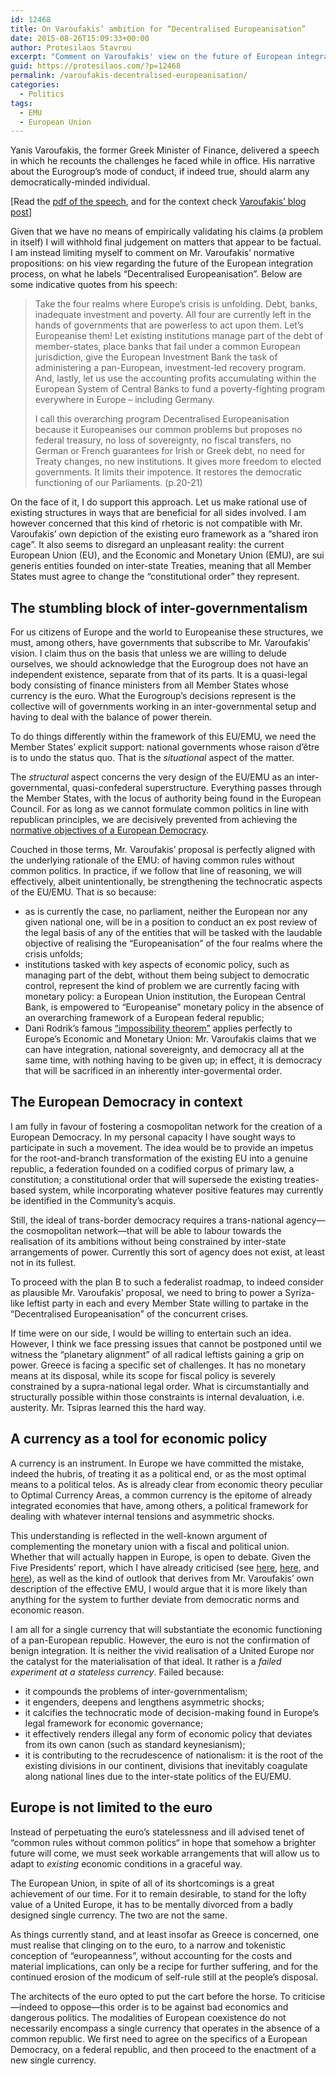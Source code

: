 ```yaml
---
id: 12468
title: On Varoufakis’ ambition for “Decentralised Europeanisation”
date: 2015-08-26T15:09:33+00:00
author: Protesilaos Stavrou
excerpt: "Comment on Varoufakis' view on the future of European integration. His idea entails the preservation of the most problematic aspects of the existing EU/EMU"
guid: https://protesilaos.com/?p=12468
permalink: /varoufakis-decentralised-europeanisation/
categories:
  - Politics
tags:
  - EMU
  - European Union
---
```

Yanis Varoufakis, the former Greek Minister of Finance, delivered a speech in which he recounts the challenges he faced while in office. His narrative about the Eurogroup’s mode of conduct, if indeed true, should alarm any democratically-minded individual.

[Read the <a href="https://varoufakis.files.wordpress.com/2015/08/frangy-2-23-aug-2015.pdf" target="_blank">pdf of the speech</a>, and for the context check <a href="http://yanisvaroufakis.eu/2015/08/25/10081/" target="_blank">Varoufakis&#8217; blog post</a>]

Given that we have no means of empirically validating his claims (a problem in itself) I will withhold final judgement on matters that appear to be factual. I am instead limiting myself to comment on Mr. Varoufakis’ normative propositions: on his view regarding the future of the European integration process, on what he labels “Decentralised Europeanisation”. Below are some indicative quotes from his speech:

> Take the four realms where Europe’s crisis is unfolding. Debt, banks, inadequate investment and poverty. All four are currently left in the hands of governments that are powerless to act upon them. Let’s Europeanise them! Let existing institutions manage part of the debt of member-states, place banks that fail under a common European jurisdiction, give the European Investment Bank the task of administering a pan-European, investment-led recovery program. And, lastly, let us use the accounting profits accumulating within the European System of Central Banks to fund a poverty-fighting program everywhere in Europe – including Germany.
> 
> I call this overarching program Decentralised Europeanisation because it Europeanises our common problems but proposes no federal treasury, no loss of sovereignty, no fiscal transfers, no German or French guarantees for Irish or Greek debt, no need for Treaty changes, no new institutions. It gives more freedom to elected governments. It limits their impotence. It restores the democratic functioning of our Parliaments. (p.20-21)

On the face of it, I do support this approach. Let us make rational use of existing structures in ways that are beneficial for all sides involved. I am however concerned that this kind of rhetoric is not compatible with Mr. Varoufakis’ own depiction of the existing euro framework as a “shared iron cage”. It also seems to disregard an unpleasant reality: the current European Union (EU), and the Economic and Monetary Union (EMU), are sui generis entities founded on inter-state Treaties, meaning that all Member States must agree to change the “constitutional order” they represent.

## The stumbling block of inter-governmentalism

For us citizens of Europe and the world to Europeanise these structures, we must, among others, have governments that subscribe to Mr. Varoufakis&#8217; vision. I claim thus on the basis that unless we are willing to delude ourselves, we should acknowledge that the Eurogroup does not have an independent existence, separate from that of its parts. It is a quasi-legal body consisting of finance ministers from all Member States whose currency is the euro. What the Eurogroup’s decisions represent is the collective will of governments working in an inter-governmental setup and having to deal with the balance of power therein.

To do things differently within the framework of this EU/EMU, we need the Member States’ explicit support: national governments whose raison d’être is to undo the status quo. That is the _situational_ aspect of the matter.

The _structural_ aspect concerns the very design of the EU/EMU as an inter-governmental, quasi-confederal superstructure. Everything passes through the Member States, with the locus of authority being found in the European Council. For as long as we cannot formulate common politics in line with republican principles, we are decisively prevented from achieving the [normative objectives of a European Democracy](https://protesilaos.com/normative-european-democracy/).

Couched in those terms, Mr. Varoufakis&#8217; proposal is perfectly aligned with the underlying rationale of the EMU: of having common rules without common politics. In practice, if we follow that line of reasoning, we will effectively, albeit unintentionally, be strengthening the technocratic aspects of the EU/EMU. That is so because:

  * as is currently the case, no parliament, neither the European nor any given national one, will be in a position to conduct an ex post review of the legal basis of any of the entities that will be tasked with the laudable objective of realising the “Europeanisation” of the four realms where the crisis unfolds;
  * institutions tasked with key aspects of economic policy, such as managing part of the debt, without them being subject to democratic control, represent the kind of problem we are currently facing with monetary policy: a European Union institution, the European Central Bank, is empowered to “Europeanise” monetary policy in the absence of an overarching framework of a European federal republic;
  * Dani Rodrik’s famous <a href="http://rodrik.typepad.com/dani_rodriks_weblog/2007/06/the-inescapable.html" target="_blank">&#8220;impossibility theorem&#8221;</a> applies perfectly to Europe&#8217;s Economic and Monetary Union: Mr. Varoufakis claims that we can have integration, national sovereignty, and democracy all at the same time, with nothing having to be given up; in effect, it is democracy that will be sacrificed in an inherently inter-govermental order.

## The European Democracy in context

I am fully in favour of fostering a cosmopolitan network for the creation of a European Democracy. In my personal capacity I have sought ways to participate in such a movement. The idea would be to provide an impetus for the root-and-branch transformation of the existing EU into a genuine republic, a federation founded on a codified corpus of primary law, a constitution; a constitutional order that will supersede the existing treaties-based system, while incorporating whatever positive features may currently be identified in the Community’s acquis.

Still, the ideal of trans-border democracy requires a trans-national agency—the cosmopolitan network—that will be able to labour towards the realisation of its ambitions without being constrained by inter-state arrangements of power. Currently this sort of agency does not exist, at least not in its fullest.

To proceed with the plan B to such a federalist roadmap, to indeed consider as plausible Mr. Varoufakis’ proposal, we need to bring to power a Syriza-like leftist party in each and every Member State willing to partake in the “Decentralised Europeanisation” of the concurrent crises.

If time were on our side, I would be willing to entertain such an idea. However, I think we face pressing issues that cannot be postponed until we witness the “planetary alignment” of all radical leftists gaining a grip on power. Greece is facing a specific set of challenges. It has no monetary means at its disposal, while its scope for fiscal policy is severely constrained by a supra-national legal order. What is circumstantially and structurally possible within those constraints is internal devaluation, i.e. austerity. Mr. Tsipras learned this the hard way.

## A currency as a tool for economic policy

A currency is an instrument. In Europe we have committed the mistake, indeed the hubris, of treating it as a political end, or as the most optimal means to a political telos. As is already clear from economic theory peculiar to Optimal Currency Areas, a common currency is the epitome of already integrated economies that have, among others, a political framework for dealing with whatever internal tensions and asymmetric shocks.

This understanding is reflected in the well-known argument of complementing the monetary union with a fiscal and political union. Whether that will actually happen in Europe, is open to debate. Given the Five Presidents&#8217; report, which I have already criticised (see [here](https://protesilaos.com/notes-completing-emu/), [here](https://protesilaos.com/more-europe-falsity/), and [here](https://protesilaos.com/euro-mindset-context/)), as well as the kind of outlook that derives from Mr. Varoufakis’ own description of the effective EMU, I would argue that it is more likely than anything for the system to further deviate from democratic norms and economic reason.

I am all for a single currency that will substantiate the economic functioning of a pan-European republic. However, the euro is not the confirmation of benign integration. It is neither the vivid realisation of a United Europe nor the catalyst for the materialisation of that ideal. It rather is a _failed experiment at a stateless currency_. Failed because:

  * it compounds the problems of inter-governmentalism;
  * it engenders, deepens and lengthens asymmetric shocks;
  * it calcifies the technocratic mode of decision-making found in Europe’s legal framework for economic governance;
  * it effectively renders illegal any form of economic policy that deviates from its own canon (such as standard keynesianism);
  * it is contributing to the recrudescence of nationalism: it is the root of the existing divisions in our continent, divisions that inevitably coagulate along national lines due to the inter-state politics of the EU/EMU.

## Europe is not limited to the euro

Instead of perpetuating the euro’s statelessness and ill advised tenet of “common rules without common politics“ in hope that somehow a brighter future will come, we must seek workable arrangements that will allow us to adapt to _existing_ economic conditions in a graceful way.

The European Union, in spite of all of its shortcomings is a great achievement of our time. For it to remain desirable, to stand for the lofty value of a United Europe, it has to be mentally divorced from a badly designed single currency. The two are not the same.

As things currently stand, and at least insofar as Greece is concerned, one must realise that clinging on to the euro, to a narrow and tokenistic conception of “europeanness”, without accounting for the costs and material implications, can only be a recipe for further suffering, and for the continued erosion of the modicum of self-rule still at the people’s disposal.

The architects of the euro opted to put the cart before the horse. To criticise—indeed to oppose—this order is to be against bad economics and dangerous politics. The modalities of European coexistence do not necessarily encompass a single currency that operates in the absence of a common republic. We first need to agree on the specifics of a European Democracy, on a federal republic, and then proceed to the enactment of a new single currency.
